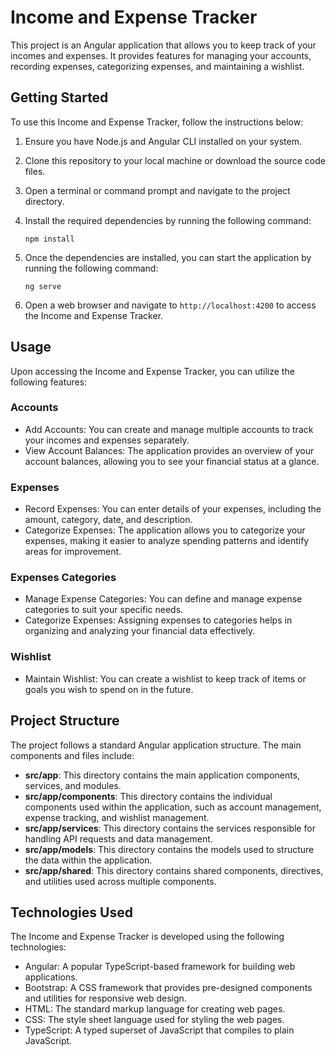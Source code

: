 # Income and Expense Tracker

This project is an Angular application that allows you to keep track of your incomes and expenses. It provides features for managing your accounts, recording expenses, categorizing expenses, and maintaining a wishlist.

## Getting Started

To use this Income and Expense Tracker, follow the instructions below:

1. Ensure you have Node.js and Angular CLI installed on your system.
2. Clone this repository to your local machine or download the source code files.
3. Open a terminal or command prompt and navigate to the project directory.
4. Install the required dependencies by running the following command:

   ```shell
   npm install
   ```

5. Once the dependencies are installed, you can start the application by running the following command:

   ```shell
   ng serve
   ```

6. Open a web browser and navigate to `http://localhost:4200` to access the Income and Expense Tracker.

## Usage

Upon accessing the Income and Expense Tracker, you can utilize the following features:

### Accounts

- Add Accounts: You can create and manage multiple accounts to track your incomes and expenses separately.
- View Account Balances: The application provides an overview of your account balances, allowing you to see your financial status at a glance.

### Expenses

- Record Expenses: You can enter details of your expenses, including the amount, category, date, and description.
- Categorize Expenses: The application allows you to categorize your expenses, making it easier to analyze spending patterns and identify areas for improvement.

### Expenses Categories

- Manage Expense Categories: You can define and manage expense categories to suit your specific needs.
- Categorize Expenses: Assigning expenses to categories helps in organizing and analyzing your financial data effectively.

### Wishlist

- Maintain Wishlist: You can create a wishlist to keep track of items or goals you wish to spend on in the future.

## Project Structure

The project follows a standard Angular application structure. The main components and files include:

- **src/app**: This directory contains the main application components, services, and modules.
- **src/app/components**: This directory contains the individual components used within the application, such as account management, expense tracking, and wishlist management.
- **src/app/services**: This directory contains the services responsible for handling API requests and data management.
- **src/app/models**: This directory contains the models used to structure the data within the application.
- **src/app/shared**: This directory contains shared components, directives, and utilities used across multiple components.

## Technologies Used

The Income and Expense Tracker is developed using the following technologies:

- Angular: A popular TypeScript-based framework for building web applications.
- Bootstrap: A CSS framework that provides pre-designed components and utilities for responsive web design.
- HTML: The standard markup language for creating web pages.
- CSS: The style sheet language used for styling the web pages.
- TypeScript: A typed superset of JavaScript that compiles to plain JavaScript.


